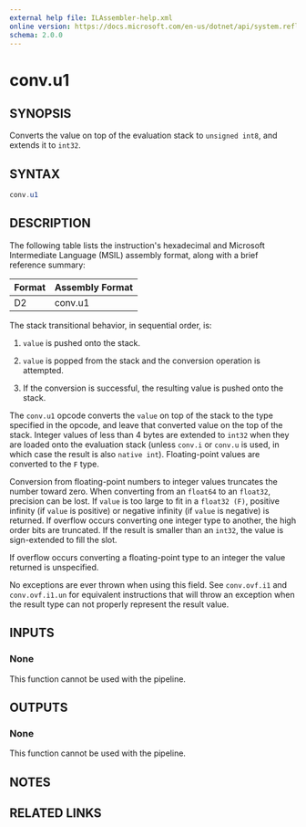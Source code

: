 ```yaml
---
external help file: ILAssembler-help.xml
online version: https://docs.microsoft.com/en-us/dotnet/api/system.reflection.emit.opcodes.conv_u1
schema: 2.0.0
---
```


# conv.u1

## SYNOPSIS

Converts the value on top of the evaluation stack to `unsigned int8`, and extends it to `int32`.

## SYNTAX

```powershell
conv.u1
```

## DESCRIPTION

The following table lists the instruction's hexadecimal and Microsoft Intermediate Language (MSIL) assembly format, along with a brief reference summary:

| Format | Assembly Format |
| ------ | --------------- |
| D2     | conv.u1         |

 The stack transitional behavior, in sequential order, is:

1.  `value` is pushed onto the stack.

2.  `value` is popped from the stack and the conversion operation is attempted.

3.  If the conversion is successful, the resulting value is pushed onto the stack.

 The `conv.u1` opcode converts the `value` on top of the stack to the type specified in the opcode, and leave that converted value on the top of the stack. Integer values of less than 4 bytes are extended to `int32` when they are loaded onto the evaluation stack (unless `conv.i` or `conv.u` is used, in which case the result is also `native int`). Floating-point values are converted to the `F` type.

 Conversion from floating-point numbers to integer values truncates the number toward zero. When converting from an `float64` to an `float32`, precision can be lost. If `value` is too large to fit in a `float32 (F)`, positive infinity (if `value` is positive) or negative infinity (if `value` is negative) is returned. If overflow occurs converting one integer type to another, the high order bits are truncated. If the result is smaller than an `int32`, the value is sign-extended to fill the slot.

 If overflow occurs converting a floating-point type to an integer the value returned is unspecified.

 No exceptions are ever thrown when using this field. See `conv.ovf.i1` and `conv.ovf.i1.un` for equivalent instructions that will throw an exception when the result type can not properly represent the result value.

## INPUTS

### None

This function cannot be used with the pipeline.

## OUTPUTS

### None

This function cannot be used with the pipeline.

## NOTES

## RELATED LINKS
